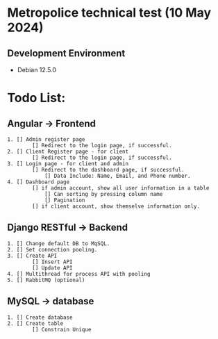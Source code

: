 # Metropolice technical test (10 May 2024)

## Development Environment
* Debian 12.5.0

# Todo List:
## Angular -> Frontend
    1. [] Admin register page
            [] Redirect to the login page, if successful.
    2. [] Client Register page - for client
            [] Redirect to the login page, if successful.
    3. [] Login page - for client and admin
            [] Redirect to the dashboard page, if successful.
                [] Data Include: Name, Email, and Phone number.
    4. [] Dashboard page
            [] if admin account, show all user information in a table
                [] Can sorting by pressing column name
                [] Pagination
            [] if client account, show themselve information only.

## Django RESTful -> Backend
    1. [] Change default DB to MqSQL.
    2. [] Set connection pooling.
    3. [] Create API 
            [] Insert API 
            [] Update API
    4. [] Multithread for process API with pooling
    5. [] RabbitMQ (optional)

## MySQL -> database
    1. [] Create database 
    2. [] Create table
            [] Constrain Unique

